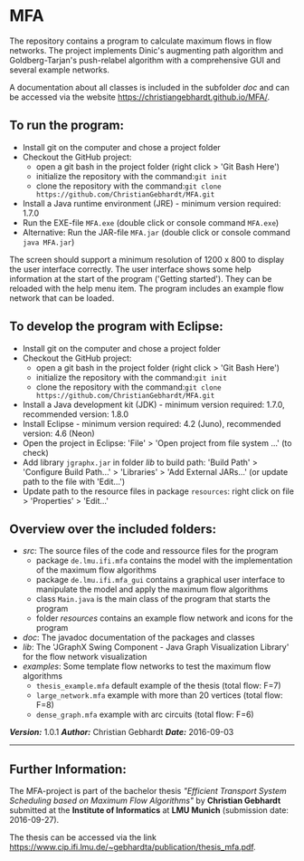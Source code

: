 # MFA

The repository contains a program to calculate maximum flows in flow networks. The project implements Dinic's augmenting path algorithm and Goldberg-Tarjan's push-relabel algorithm with a comprehensive GUI and several example networks.

A documentation about all classes is included in the subfolder <em>doc</em> and can be accessed via the website https://christiangebhardt.github.io/MFA/.

## To run the program:
* Install git on the computer and chose a project folder
* Checkout the GitHub project:
    + open a git bash in the project folder (right click > 'Git Bash Here')
    + initialize the repository with the command:`git init`
    + clone the repository with the command:`git clone https://github.com/ChristianGebhardt/MFA.git`
* Install a Java runtime environment (JRE) - minimum version required: 1.7.0
* Run the EXE-file `MFA.exe` (double click or console command `MFA.exe`)
* Alternative: Run the JAR-file `MFA.jar` (double click or console command `java MFA.jar`)

The screen should support a minimum resolution of 1200 x 800 to display the user interface correctly.
The user interface shows some help information at the start of the program ('Getting started'). They can be reloaded with the help menu item.
The program includes an example flow network that can be loaded.

## To develop the program with Eclipse:
* Install git on the computer and chose a project folder
* Checkout the GitHub project:
    + open a git bash in the project folder (right click > 'Git Bash Here')
    + initialize the repository with the command:`git init`
    + clone the repository with the command:`git clone https://github.com/ChristianGebhardt/MFA.git`
* Install a Java development kit (JDK) - minimum version required: 1.7.0, recommended version: 1.8.0
* Install Eclipse - minimum version required: 4.2 (Juno), recommended version: 4.6 (Neon)
* Open the project in Eclipse: 'File' > 'Open project from file system ...' (to check)
* Add library `jgraphx.jar` in folder <em>lib</em> to build path: 'Build Path' > 'Configure Build Path...' > 'Libraries' > 'Add External JARs...' (or update path to the file with 'Edit...')
* Update path to the resource files in package `resources`: right click on file > 'Properties' > 'Edit...'

## Overview over the included folders:
* <em>src</em>: The source files of the code and ressource files for the program
    + package `de.lmu.ifi.mfa` contains the model with the implementation of the maximum flow algorithms
    + package `de.lmu.ifi.mfa_gui` contains a graphical user interface to manipulate the model and apply the maximum flow algorithms
    + class `Main.java` is the main class of the program that starts the program
    + folder <em>resources</em> contains an example flow network and icons for the program
* <em>doc</em>: The javadoc documentation of the packages and classes
* <em>lib</em>: The 'JGraphX Swing Component - Java Graph Visualization Library' for the flow network visualization
* <em>examples</em>: Some template flow networks to test the maximum flow algorithms
    + `thesis_example.mfa` default example of the thesis (total flow: F=7)
    + `large_network.mfa` example with more than 20 vertices (total flow: F=8)
    + `dense_graph.mfa` example with arc circuits (total flow: F=6)

**_Version:_** 1.0.1
**_Author:_** Christian Gebhardt
**_Date:_** 2016-09-03

***

## Further Information:

The MFA-project is part of the bachelor thesis *"Efficient Transport System Scheduling based on Maximum Flow Algorithms"* by **Christian Gebhardt** submitted at the **Institute of Informatics** at **LMU Munich** (submission date: 2016-09-27).

The thesis can be accessed via the link https://www.cip.ifi.lmu.de/~gebhardta/publication/thesis_mfa.pdf.

